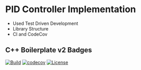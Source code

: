 # PID Controller Implementation

- Used Test Driven Development
- Library Structure
- CI and CodeCov

## C++ Boilerplate v2 Badges

[![Build](https://github.com/jayprajapati009/PID_Controller/actions/workflows/run-unit-test-and-upload-codecov.yml/badge.svg)](https://github.com/jayprajapati009/PID_Controller/actions/workflows/run-unit-test-and-upload-codecov.yml)
[![codecov](https://codecov.io/gh/jayprajapati009/PID_Controller/branch/main/graph/badge.svg)](https://codecov.io/gh/jayprajapati009/PID_Controller)
[![License](https://img.shields.io/badge/license-MIT-blue.svg)](LICENSE)
